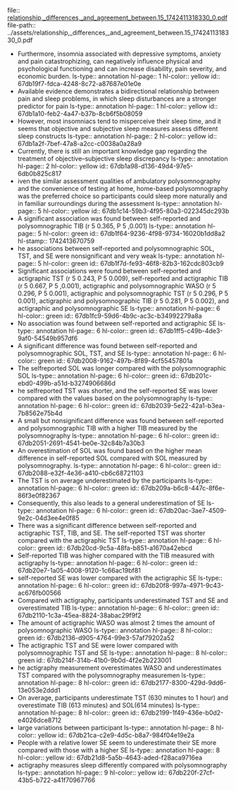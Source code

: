 file:: [relationship,_differences,_and_agreement_between.15_1742411318330_0.pdf](../assets/relationship,_differences,_and_agreement_between.15_1742411318330_0.pdf)
file-path:: ../assets/relationship,_differences,_and_agreement_between.15_1742411318330_0.pdf

- Furthermore, insomnia associated with depressive symptoms, anxiety and pain catastrophizing, can negatively influence physical and psychological functioning and can increase disability, pain severity, and economic burden.
  ls-type:: annotation
  hl-page:: 1
  hl-color:: yellow
  id:: 67db19f7-fdca-4248-8c72-a87687e01e0e
- Available evidence demonstrates a bidirectional relationship between pain and sleep problems, in which sleep disturbances are a stronger predictor for pain
  ls-type:: annotation
  hl-page:: 1
  hl-color:: yellow
  id:: 67db1a10-feb2-4a47-b37b-8cb6f5b08059
- However, most insomniacs tend to misperceive their sleep time, and it seems that objective and subjective sleep measures assess different sleep constructs
  ls-type:: annotation
  hl-page:: 2
  hl-color:: yellow
  id:: 67db1a2f-7bef-47a8-a2cc-c0038a0a28a9
- Currently, there is still an important knowledge gap regarding the treatment of objective–subjective sleep discrepancy
  ls-type:: annotation
  hl-page:: 2
  hl-color:: yellow
  id:: 67db1a98-d136-49d4-97e5-6db0b825c817
- iven the similar assessment qualities of ambulatory polysomnography and the convenience of testing at home, home-based polysomnography was the preferred choice so participants could sleep more naturally and in familiar surroundings during the assessment
  ls-type:: annotation
  hl-page:: 5
  hl-color:: yellow
  id:: 67db1c14-59b3-4f95-80a3-022345dc293b
- A significant association was found between self-reported and polysomnographic TIB (r 5 0.365, P 5 ,0.001)
  ls-type:: annotation
  hl-page:: 5
  hl-color:: green
  id:: 67db1f64-9236-4f98-9734-16020b1dd8a2
  hl-stamp:: 1742413670759
- he associations between self-reported and polysomnographic SOL, TST, and SE were nonsignificant and very weak 
  ls-type:: annotation
  hl-page:: 5
  hl-color:: green
  id:: 67db1f7d-fe93-46f8-82b3-162cdc803cb9
- Significant associations were found between self-reported and actigraphic TST (r 5 0.243, P 5 0.009), self-reported and actigraphic TIB (r 5 0.667, P 5 ,0.001), actigraphic and polysomnographic WASO (r 5 0.296, P 5 0.001), actigraphic and polysomnographic TST (r 5 0.296, P 5 0.001), actigraphic and polysomnographic TIB (r 5 0.281, P 5 0.002), and actigraphic and polysomnographic SE
  ls-type:: annotation
  hl-page:: 6
  hl-color:: green
  id:: 67db1fc9-59d6-4b9c-ac3c-b34992279a8a
- No association was found between self-reported and actigraphic SE 
  ls-type:: annotation
  hl-page:: 6
  hl-color:: green
  id:: 67db1ff5-c49b-4de3-9af0-54549b957df6
- A significant difference was found between self-reported and polysomnographic SOL, TST, and SE 
  ls-type:: annotation
  hl-page:: 6
  hl-color:: green
  id:: 67db2008-9162-497b-8f89-4cf55457801a
- The selfreported SOL was longer compared with the polysomnographic SOL
  ls-type:: annotation
  hl-page:: 6
  hl-color:: green
  id:: 67db201c-ebd0-499b-a51d-b3274906686d
- he selfreported TST was shorter, and the self-reported SE was lower compared with the values based on the polysomnography
  ls-type:: annotation
  hl-page:: 6
  hl-color:: green
  id:: 67db2039-5e22-42a1-b3ea-7b8562e75b4d
- A small but nonsignificant difference was found between self-reported and polysomnographic TIB with a higher TIB measured by the polysomnography 
  ls-type:: annotation
  hl-page:: 6
  hl-color:: green
  id:: 67db2051-2691-4541-be0e-32c84b7a30b3
- An overestimation of SOL was found based on the higher mean difference in self-reported SOL compared with SOL measured by polysomnography.
  ls-type:: annotation
  hl-page:: 6
  hl-color:: green
  id:: 67db2088-e32f-4e36-a410-cb6c68721103
- The TST is on average underestimated by the participants
  ls-type:: annotation
  hl-page:: 6
  hl-color:: green
  id:: 67db209a-b6c8-447c-8f6e-86f3e0f82367
- Consequently, this also leads to a general underestimation of SE
  ls-type:: annotation
  hl-page:: 6
  hl-color:: green
  id:: 67db20ac-3ae7-4509-9e2c-04d3ee4e0f85
- There was a significant difference between self-reported and actigraphic TST, TIB, and SE. The self-reported TST was shorter compared with the actigraphic TST 
  ls-type:: annotation
  hl-page:: 6
  hl-color:: green
  id:: 67db20cd-9c5a-48fa-b851-a1670a42ebcd
- Self-reported TIB was higher compared with the TIB measured with actigraphy 
  ls-type:: annotation
  hl-page:: 6
  hl-color:: green
  id:: 67db20e7-1a05-4008-9120-1c66ac19bf81
- self-reported SE was lower compared with the actigraphic SE
  ls-type:: annotation
  hl-page:: 6
  hl-color:: green
  id:: 67db20f8-997a-4971-9c43-ac676fb00566
- Compared with actigraphy, participants underestimated TST and SE and overestimated TIB
  ls-type:: annotation
  hl-page:: 6
  hl-color:: green
  id:: 67db2110-1c3a-45ea-8824-38abac29f9f2
- The amount of actigraphic WASO was almost 2 times the amount of polysomnographic WASO
  ls-type:: annotation
  hl-page:: 8
  hl-color:: green
  id:: 67db2136-d905-4764-99e3-57af79202a52
- The actigraphic TST and SE were lower compared with polysomnographic TST and SE
  ls-type:: annotation
  hl-page:: 8
  hl-color:: green
  id:: 67db214f-314b-41b0-9b0d-4f2e2b223001
- he actigraphy measurement overestimates WASO and underestimates TST compared with the polysomnography measuremen
  ls-type:: annotation
  hl-page:: 8
  hl-color:: green
  id:: 67db2177-8300-429d-9dd6-13e053e2ddd1
- On average, participants underestimate TST (630 minutes to 1 hour) and overestimate TIB (613 minutes) and SOL(614 minutes)
  ls-type:: annotation
  hl-page:: 8
  hl-color:: green
  id:: 67db2199-1f49-436e-b0d2-e4026dce8712
- large variations between participant
  ls-type:: annotation
  hl-page:: 8
  hl-color:: yellow
  id:: 67db21ca-c2e9-4d5c-b8a7-984f04e19e2a
- People with a relative lower SE seem to underestimate their SE more compared with those with a higher SE 
  ls-type:: annotation
  hl-page:: 8
  hl-color:: yellow
  id:: 67db21d8-5a5b-4643-aded-f28aca9716ea
- actigraphy measures sleep differently compared with polysomnography
  ls-type:: annotation
  hl-page:: 9
  hl-color:: yellow
  id:: 67db220f-27cf-43b5-b722-a41f70967766